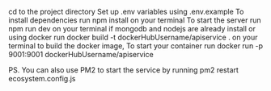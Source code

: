 cd to the project directory
Set up .env variables using .env.example
To install dependencies run npm install on your terminal
To start the server run npm run dev on your terminal if mongodb and nodejs are already install or using docker
run docker build -t dockerHubUsername/apiservice . on your terminal to build the docker image,
To start your container run docker run -p 9001:9001 dockerHubUsername/apiservice

PS. You can also use PM2 to start the service by running pm2 restart ecosystem.config.js

